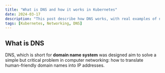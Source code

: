 ```yaml
---
title: "What is DNS and how it works in Kubernetes"
date: 2024-03-17
description: "This post describe how DNS works, with real examples of nslookup, and explain the details of DNS resolution within Kubernetes."
tags: [Kubernetes, Networking, DNS]
---
```

## What is DNS

DNS, which is short for **domain name system** was designed aim to solve a simple but critical problem in computer networking: how to translate human-friendly domain names into IP addresses.

